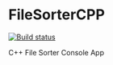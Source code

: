 # FileSorterCPP

[![Build status](https://ci.appveyor.com/api/projects/status/bbprsa90l8uq22yg?svg=true)](https://ci.appveyor.com/project/prabodha007/filesortercpp)

C++ File Sorter Console App
